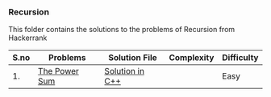 ### Recursion

This folder contains the solutions to the problems of Recursion from Hackerrank 

|S.no|Problems            |Solution File                      |Complexity                      | Difficulty       |
|----|--------------------|-----------------------------------|--------------------------------|------------------|
|1.  |[The Power Sum](https://www.hackerrank.com/challenges/the-power-sum/problem)|[Solution in C++](https://github.com/soumilk/HackerRank_Programs/blob/master/Algorithms/10-Recursion/01-The%20Power%20Sum.cpp)| |Easy| 
